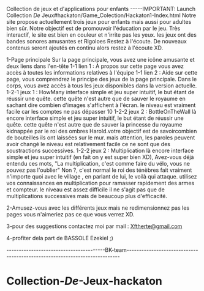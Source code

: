 Collection de jeux et d'applications pour enfants
 		-----IMPORTANT: Launch Collection _De_ Jeux#hackaton/Game_Colection/Hackaton1-Index.html
Notre site propose actuellement trois jeux pour enfants mais aussi pour adultes bien sûr.
Notre objectif est de promouvoir l'éducation par le jeu. Très interactif, le site est bien
 en couleur et n'irrite pas les yeux. les jeux ont des bandes sonores amusantes et Rigoloes
Restez à l'écoute. De nouveaux contenus seront ajoutés en continu alors restez à l'écoute XD.

1-Page principale
	Sur la page principale, vous avez une icône amusante et deux liens dans l'en-tête
 1-1 lien 1 : À propos
	sur cette page vous avez accès à toutes les informations relatives à l'équipe
 1-1 lien 2 : Aide
	sur cette page, vous comprendrez le principe des jeux de la page principale.
	Dans le corps, vous avez accès à tous les jeux disponibles dans la version actuelle.
 1-2-1 jeux 1 : HowMany
	interface simple et jeu super intuitif, le but étant de réussir une quête.
	cette quête n'est autre que de sauver le royaume en sachant dire combien
	d'images s'affichent à l'écran. le niveau est vraiment facile car les comptes
	ne pas dépasser 10
 1-2-2 jeux 2 : BottleOnTheWall
	là encore interface simple et jeu super intuitif, le but étant de réussir une quête.
	cette quête n'est autre que de sauver la princesse du royaume kidnappée par 
	le roi des ombres Harold.votre objectif est de savoircombien de bouteilles ils ont laissées sur le mur.
	mais attention, les paroles peuvent avoir changé le niveau est relativement facile
	ce ne sont que des soustractions successives.
 1-2-2 jeux 2 : Multiplication
	là encore interface simple et jeu super intuitif (en fait on y est super bien XD),
	Avez-vous déjà entendu ces mots, "La multiplication, c'est comme faire du vélo, vous ne pouvez pas l'oublier"
	Non ?, c'est normal le roi des ténèbres fait vraiment n'importe quoi avec le village , en parlant de lui, le voilà
	qui attaque. utilisez vos connaissances en multiplication pour ramasser rapidement des armes et
	compteur. le niveau est assez difficile il ne s'agit pas que de multiplications successives mais de beaucoup
	plus d'efficacité.

2-Amusez-vous avec les différents jeux mais ne redimensionnez pas les pages vous n'aimeriez pas ce que vous verrez XD.

3-pour des suggestions contactez moi par mail : Xftherte@gmail.com

4-profiter dela part de BASSOLE Ezekiel ;)

----------------------------------------BK-team---------------------------------------------------------------------------
# Collection-_De_-Jeux-hackaton
